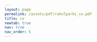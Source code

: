 ```yaml
---
layout: page
permalink: /assets/pdf/rahulparhi_cv.pdf
title: cv
newtab: true
nav: true
nav_order: 5
---
```


